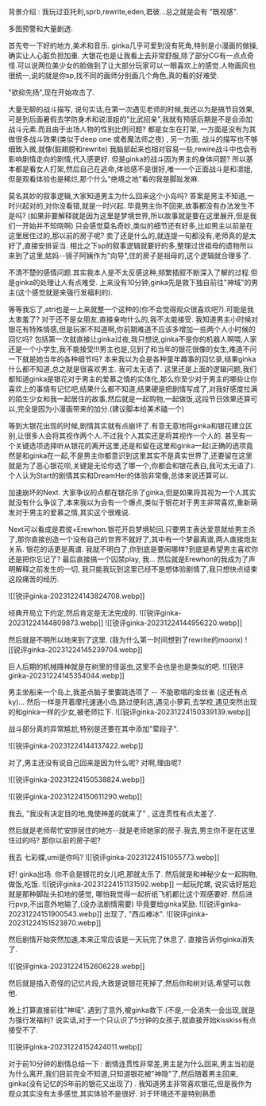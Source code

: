 
背景介绍 : 我玩过亚托利,sprb,rewrite,eden,君彼...总之就是会有 "既视感". 

多图预警和大量剧透. 

首先夸一下好的地方,美术和音乐. ginka几乎可爱到没有死角,特别是小漫画的做操,确实让人心脏负担加重. 大银花也是让我看上去非常舒服,除了部分CG有一点点奇怪.可以说两位美少女的脸做到了让大部分玩家可以一眼喜欢上的感觉.人物画风也很统一,说的就是你sp,找不同的画师分别画几个角色,真的看的好难受.  

"欲抑先扬",现在开始攻击了. 

大量无聊的战斗描写, 说句实话,在第一次遇见老师的时候,我还以为是搞节目效果,可是到后面暑假去学防身术和说凛姐的"比武招亲",我就有预感后期是不是会添加战斗元素.而且由于出场人物的性别比例问题? 都是女生在打架, 一方面是没有为其做很多战斗效果(类似于deep one 或者魔法师之夜) , 另一方面, 战斗的描写也不够细致入微,就像(脏翅膀和rewrite) 我脑部起来也相对容易一些,rewire战斗中也会有影响剧情走向的剧情,代入感更好. 但是ginka的战斗因为男主的身体问题? 所以基本都是看女人打架,然后自己在逃命,体验感不是很好,唯一一个正面战斗是和凛姐,但是观看体验也是稀烂,那个什么"绝境之地"看的我是脚趾发麻. 

莫名其妙的叙事逻辑,大家知道男主为什么回来这个小岛吗? 答案是男主不知道,一时兴起对的,对你没看错,就是一时兴起. 毕竟男主你不回来,故事都没有办法发生不是吗? (如果非要解释就是因为这里是梦境世界,所以故事就是要在这里展开,但是我们一开始并不知晓啊) 只会感觉莫名奇妙,类似的细节还有好多,比如男主以前是在这里居住过的,那以前的房子呢? 卖了还是什么的,就连提一句都没有,老师真的是太好了,直接安排妥当. 相比之下sp的叙事逻辑就要好的多,整理过世祖母的遗物所以来到了这里,姑妈--镜子阿姨作为"向导",住的房子是祖母的,这个逻辑就合理多了.

不清不楚的感情问题.其实我本人是不太反感这种,频繁插叙不断深入了解的过程.但是ginka的处理让人有点难受. 上来没有10分钟,ginka先是救下独自前往"神域"的男主(这个感觉就是来强行发福利的).

等等我忘了,atri也是一上来就整一个这种的(你不会觉得观众很喜欢吧?).可能是我太害羞了? 对于还不是女朋友,直接亲吻什么的,我不太能接受. 我知道男主小时候对银花有特殊情感,但是玩家不知道啊,你前期难道不应该多增加一些两个人小时候的回忆吗? 包括第一次就直接让ginka过夜,我只想说,ginka不是你的机器人啊喂,人家还是一个小学生,我不能接受!!!男主也是,见到了和当年的银花很像的女生,难道不问一下就是她当年的各种细节吗? 本来我以为会是各种童年趣事的回忆录,结果ginka什么都不知道,总之就是很喜欢男主. 我可太无语了. 这里还是上面的逻辑问题,我们都知道ginka是银花对于男主的爱慕之情的实体化,那么你至少对于男主的哪些让你喜欢上的事情有记忆吧,结果什么都不知道,结果硬是把剧情写成了,对我好感度拉满的陌生少女和我一起居住的故事,然后就是一起购物,一起做饭,这段节日效果还算可以,完全是因为小漫画带来的加分.(建议脚本给美术磕一个) 

等到大银花出现的时候,剧情其实就有点崩坏了.有意无意地将ginka和银花建立区别,让很多人会将其视作两个人.不过我个人其实还是将其视作一个人的. 甚至有一个关键选项选择听从银花的离开这里,还是和留在这里和ginka一起(正确的选项竟然是和ginka在一起,不是男主你都意识到这里其实不是真实世界了,还要留在这里就是为了恶心银花呗,关键是无论你选了哪一个,你都会和银花表白,我可太无语了). 个人认为Start的剧情其实和DreamHer的体验非常像,总体来说还算可以. 

加速崩坏的Next. 大家争议的点都在银花杀了ginka,但是如果将其视为一个人其实就没有什么争议了,本来我以为会有一个爆点,类似于银花对于男主非常喜欢,重新萌发对于男主的爱慕之情,其实这个很难说. 

Next可以看成是君彼+Erewhon.银花开启梦境轮回,只要男主表达爱意就给男主杀了,那你直接创造一个没有自己的世界不就好了,其中有一个梦最离谱,两人直接炮友关系. 银花的话更是离谱. 我就不明白了,你到底是要闹哪样?到底是希望男主喜欢你还是把你忘记了? 最后直接搞一个囚禁play, 我... 然后就是Erewhon的我成为了声明解释之前发生的一切, 我只能我玩到这里已经不是想体验剧情了,我只想快点结束这段痛苦的经历. 




![[锐评ginka-20231224143824708.webp]]

经典开局立下约定,然后肯定是无法完成的. 
![[锐评ginka-20231224144809873.webp]]
![[锐评ginka-20231224144956220.webp]]

然后就是不明所以地来到了这里. (我为什么第一时间想到了rewrite的moonx)
![[锐评ginka-20231224145239704.webp]]

巨人后期的机械降神就是在树里的怪诞虫,这里不会也是也是类似的吧. 
![[锐评ginka-20231224145354044.webp]]

男主坐船来一个岛上,我差点脑子里要跳选项了 -- 不能歌唱的金丝雀 (这还有点ky)... 然后一样是开着摩托速通小岛,路过便利店,遇见小萝莉,去学校,遇见突然出现的和ginka一样的少女,被老师拦下. 
![[锐评ginka-20231224150339139.webp]]


战斗部分真的异常尴尬,特别是还要在其中添加"荤段子". 


![[锐评ginka-20231224144137422.webp]]

对了,男主还没有说自己回来是因为什么呢? 对啊,理由呢? 

![[锐评ginka-20231224150538824.webp]]

![[锐评ginka-20231224150611290.webp]]

我去, "我没有决定目的地,鬼使神差的就来了" , 这连贯性有点太差了. 

然后就是老师帮忙安排居住的地方--就是老师她家的房子.我去,男主你不是在这里住过的吗? 那你以前的房子呢? 

我去 七彩蝶,umi是你吗? 
![[锐评ginka-20231224151055773.webp]]

好! ginka出场. 你不会是银花的女儿吧,那就太乐了. 然后就是和神秘少女一起购物,做饭,吃饭. 
![[锐评ginka-20231224151131592.webp]]
一起玩陀螺, 说实话好尴尬就是那种脚趾头扣地的感觉, 哪怕我觉得一起折纸飞机都比这个观感要好. 然后进行pvp,不出意外地输了,(没办法剧情需要) 毕竟要给ginka奖励. 
![[锐评ginka-20231224151900543.webp]]
出现了, "西瓜棒冰". 
![[锐评ginka-20231224151523870.webp]]

然后剧情开始突然加速,本来正常应该是一天玩完了休息了. 直接告诉你ginka消失了. 

![[锐评ginka-20231224152606228.webp]]

然后就是插入奇怪的记忆片段,大致是说银花死掉了,然后你和树对话,希望可以救他. 

晚上打算直接前往"神域". 遇到了意外,被ginka救下.(不是,一会消失一会出现,就是为强行发福利? 说实话,对于一个只认识了5分钟的女孩子,就直接开始kisskiss有点接受不了. 

![[锐评ginka-20231224152424011.webp]]

对于前10分钟的剧情总结一下 : 剧情连贯性非常差,男主是为什么回来,男主当初是为什么离开,我们目前完全不知道,只知道银花被"神隐"了,然后随着男主回来, ginka(没有记忆的5年前的银花又出现了) . 我知道男主非常喜欢银花,但是我作为观众其实没有太多感觉,其实体验不是很好. 对于环境还不是特别熟悉
